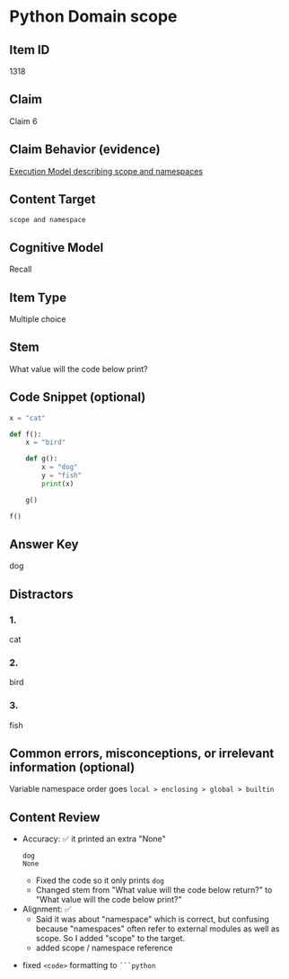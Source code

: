 # Python Domain scope

## Item ID
1318

## Claim
Claim 6

## Claim Behavior (evidence)

[Execution Model describing scope and namespaces](https://docs.python.org/3.3/reference/executionmodel.html)

## Content Target
`scope and namespace`

## Cognitive Model 

Recall

## Item Type
Multiple choice

## Stem

What value will the code below print?

## Code Snippet (optional)

```python
x = "cat"

def f():
    x = "bird"

    def g():
        x = "dog"
        y = "fish"
        print(x)

    g()

f()
```

## Answer Key

dog

## Distractors 
### 1.
cat

### 2.
bird 

### 3.
fish

## Common errors, misconceptions, or irrelevant information (optional)

Variable namespace order goes `local > enclosing > global > builtin`

## Content Review

- Accuracy: ✅ it printed an extra "None"
    ```
    dog
    None
    ```
    * Fixed the code so it only prints `dog`
    * Changed stem from "What value will the code below return?" to "What value will the code below print?"
- Alignment: ✅ 
    - Said it was about "namespace" which is correct, but confusing because "namespaces" often refer to external modules as well as scope.  So I added "scope" to the target. 
    * added scope / namespace reference

* fixed `<code>` formatting to ` ```python `
